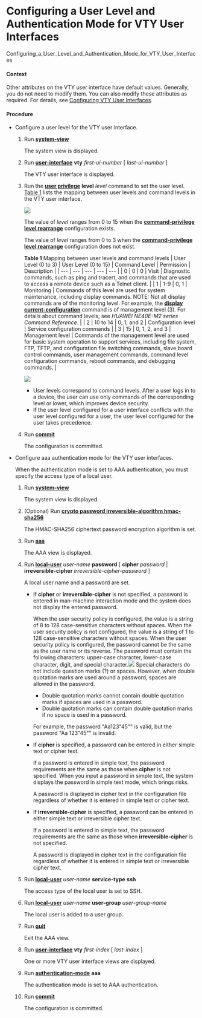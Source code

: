 Configuring a User Level and Authentication Mode for VTY User Interfaces
========================================================================

Configuring_a_User_Level_and_Authentication_Mode_for_VTY_User_Interfaces

#### Context

Other attributes on the VTY user interface have default values. Generally, you do not need to modify them. You can also modify these attributes as required. For details, see [Configuring VTY User Interfaces](dc_vrp_basic_cfg_0013.html).


#### Procedure

* Configure a user level for the VTY user interface.
  
  
  1. Run [**system-view**](cmdqueryname=system-view)
     
     The system view is displayed.
  2. Run [**user-interface**](cmdqueryname=user-interface) **vty** *first-ui-number* [ *last-ui-number* ]
     
     The VTY user interface is displayed.
  3. Run the [**user privilege**](cmdqueryname=user+privilege) **level** *level* command to set the user level. [Table 1](#EN-US_TASK_0172359817__en-us_task_0172359804_tab_1) lists the mapping between user levels and command levels in the VTY user interface.
     
     ![](../../../../public_sys-resources/note_3.0-en-us.png) 
     
     The value of *level* ranges from 0 to 15 when the [**command-privilege level rearrange**](cmdqueryname=command-privilege+level+rearrange) configuration exists.
     
     The value of *level* ranges from 0 to 3 when the [**command-privilege level rearrange**](cmdqueryname=command-privilege+level+rearrange) configuration does not exist.
     
     
     **Table 1** Mapping between user levels and command levels
     | User Level (0 to 3) | User Level (0 to 15) | Command Level | Permission | Description |
     | --- | --- | --- | --- | --- |
     | 0 | 0 | 0 | Visit | Diagnostic commands, such as ping and tracert, and commands that are used to access a remote device such as a Telnet client. |
     | 1 | 1-9 | 0, 1 | Monitoring | Commands of this level are used for system maintenance, including display commands. NOTE:  Not all display commands are of the monitoring level. For example, the [**display current-configuration**](cmdqueryname=display+current-configuration) command is of management level (3). For details about command levels, see *HUAWEI NE40E-M2 series Command Reference*. |
     | 2 | 10 to 14 | 0, 1, and 2 | Configuration level | Service configuration commands |
     | 3 | 15 | 0, 1, 2, and 3 | Management level | Commands of the management level are used for basic system operation to support services, including file system, FTP, TFTP, and configuration file switching commands, slave board control commands, user management commands, command level configuration commands, reboot commands, and debugging commands. |
     
     
     ![](../../../../public_sys-resources/note_3.0-en-us.png) 
     + User levels correspond to command levels. After a user logs in to a device, the user can use only commands of the corresponding level or lower, which improves device security.
     + If the user level configured for a user interface conflicts with the user level configured for a user, the user level configured for the user takes precedence.
  4. Run [**commit**](cmdqueryname=commit)
     
     The configuration is committed.
* Configure aaa authentication mode for the VTY user interfaces.
  
  
  
  When the authentication mode is set to AAA authentication, you must specify the access type of a local user.
  
  1. Run [**system-view**](cmdqueryname=system-view)
     
     The system view is displayed.
  2. (Optional) Run [**crypto password irreversible-algorithm hmac-sha256**](cmdqueryname=crypto+password+irreversible-algorithm+hmac-sha256)
     
     The HMAC-SHA256 ciphertext password encryption algorithm is set.
  3. Run [**aaa**](cmdqueryname=aaa)
     
     The AAA view is displayed.
  4. Run [**local-user**](cmdqueryname=local-user) *user-name* **password** [ **cipher** *password* | **irreversible-cipher** *irreversible-cipher-password* ]
     
     A local user name and a password are set.
     
     + If **cipher** or **irreversible-cipher** is not specified, a password is entered in man-machine interaction mode and the system does not display the entered password.
       
       When the user security policy is configured, the value is a string of 8 to 128 case-sensitive characters without spaces. When the user security policy is not configured, the value is a string of 1 to 128 case-sensitive characters without spaces. When the user security policy is configured, the password cannot be the same as the user name or its reverse. The password must contain the following characters: upper-case character, lower-case character, digit, and special character.![](../../../../public_sys-resources/note_3.0-en-us.png) Special characters do not include question marks (?) or spaces. However, when double quotation marks are used around a password, spaces are allowed in the password.
       - Double quotation marks cannot contain double quotation marks if spaces are used in a password.
       - Double quotation marks can contain double quotation marks if no space is used in a password.
       
       For example, the password "Aa123"45"" is valid, but the password "Aa 123"45"" is invalid.
     + If **cipher** is specified, a password can be entered in either simple text or cipher text.
       
       If a password is entered in simple text, the password requirements are the same as those when **cipher** is not specified. When you input a password in simple text, the system displays the password in simple text mode, which brings risks.
       
       A password is displayed in cipher text in the configuration file regardless of whether it is entered in simple text or cipher text.
     + If **irreversible-cipher** is specified, a password can be entered in either simple text or irreversible cipher text.
       
       If a password is entered in simple text, the password requirements are the same as those when **irreversible-cipher** is not specified.
       
       A password is displayed in cipher text in the configuration file regardless of whether it is entered in simple text or irreversible cipher text.
  5. Run [**local-user**](cmdqueryname=local-user) *user-name* **service-type** **ssh**
     
     The access type of the local user is set to SSH.
  6. Run [**local-user**](cmdqueryname=local-user) *user-name* **user-group** *user-group-name*
     
     The local user is added to a user group.
  7. Run [**quit**](cmdqueryname=quit)
     
     Exit the AAA view.
  8. Run [**user-interface**](cmdqueryname=user-interface) **vty** *first-index* [ *last-index* ]
     
     One or more VTY user interface views are displayed.
  9. Run [**authentication-mode**](cmdqueryname=authentication-mode) **aaa**
     
     The authentication mode is set to AAA authentication.
  10. Run [**commit**](cmdqueryname=commit)
      
      The configuration is committed.